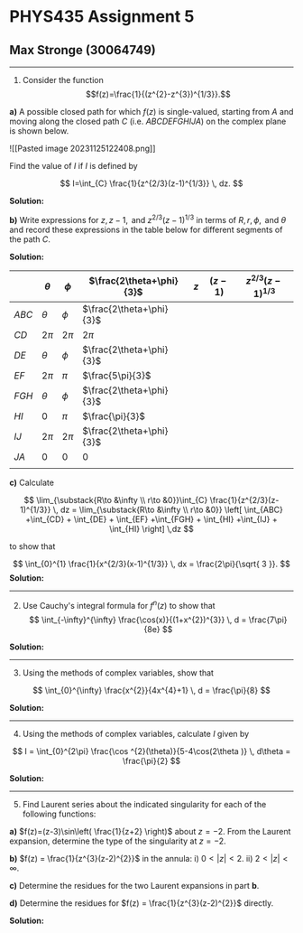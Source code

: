 # PHYS435 Assignment 5
## Max Stronge (30064749)

***


1. Consider the function $$f(z)=\frac{1}{(z^{2}-z^{3})^{1/3}}.$$

**a)** A possible closed path for which $f(z)$ is single-valued, starting from $A$ and moving along the closed path $C$ (i.e. $ABCDEFGHIJA$) on the complex plane is shown below.

![[Pasted image 20231125122408.png]]

Find the value of $I$ if $I$ is defined by

$$
I=\int_{C} \frac{1}{z^{2/3}(z-1)^{1/3}} \, dz. 
$$

**Solution:**





**b)** Write expressions for $z,z-1, \text{ and }z^{2/3}(z-1)^{1/3}$ in terms of $R,r,\phi,\text{ and }\theta$ and record these expressions in the table below for different segments of the path $C$.


**Solution:**


|       | $\theta$ | $\phi$ | $\frac{2\theta+\phi}{3}$ | $z$ | $(z-1)$ | $z^{2/3}(z-1)^{1/3}$ |
| ----- | -------- | ------ | ------------------------ | --- | ------- | -------------------- |
| $ABC$ | $\theta$ | $\phi$ | $\frac{2\theta+\phi}{3}$ |     |         |                      |
| $CD$  | $2\pi$   | $2\pi$ | $2\pi$                   |     |         |                      |
| $DE$  | $\theta$ | $\phi$ | $\frac{2\theta+\phi}{3}$ |     |         |                      |
| $EF$  | $2\pi$   | $\pi$  | $\frac{5\pi}{3}$         |     |         |                      |
| $FGH$ | $\theta$ | $\phi$ | $\frac{2\theta+\phi}{3}$ |     |         |                      |
| $HI$  | $0$      | $\pi$  | $\frac{\pi}{3}$          |     |         |                      |
| $IJ$  | $2\pi$   | $2\pi$ | $\frac{2\theta+\phi}{3}$ |     |         |                      |
| $JA$  | $0$      | $0$    | $0$                      |     |         |                      |
|       |          |        |                          |     |         |                      |


**c)** Calculate 

$$
\lim_{\substack{R\to &\infty \\ r\to &0}}\int_{C} \frac{1}{z^{2/3}(z-1)^{1/3}} \, dz = \lim_{\substack{R\to &\infty \\ r\to &0}} \left[ \int_{ABC} +\int_{CD} + \int_{DE}  + \int_{EF} +\int_{FGH} + \int_{HI} +\int_{IJ} + \int_{HI}     \right] \,dz
$$

to show that 

$$
\int_{0}^{1} \frac{1}{x^{2/3}(x-1)^{1/3}} \, dx = \frac{2\pi}{\sqrt{ 3 }}.
$$
**Solution:**



***

2. Use Cauchy's integral formula for $f^{n}(z)$ to show that 
$$
\int_{-\infty}^{\infty} \frac{\cos(x)}{(1+x^{2})^{3}} \, d = \frac{7\pi}{8e} 
$$

**Solution:**


***

3. Using the methods of complex variables, show that 

$$
\int_{0}^{\infty} \frac{x^{2}}{4x^{4}+1} \, d = \frac{\pi}{8} 
$$


**Solution:**


***



4. Using the methods of complex variables, calculate $I$ given by  

$$
I = \int_{0}^{2\pi} \frac{\cos ^{2}(\theta)}{5-4\cos(2\theta )} \, d\theta = \frac{\pi}{2} 
$$


**Solution:**


***


5. Find Laurent series about the indicated singularity for each of the following functions:


**a)** $f(z)=(z-3)\sin\left( \frac{1}{z+2} \right)$ about $z=-2$. From the Laurent expansion, determine the type of the singularity at $z=-2.$


**b)** $f(z) = \frac{1}{z^{3}(z-2)^{2}}$ in the annula:
	i) $0\lt |z| \lt 2$.
	ii) $2 \lt |z| \lt \infty$.


**c)** Determine the residues for the two Laurent expansions in part **b**.


**d)** Determine the residues for $f(z) = \frac{1}{z^{3}(z-2)^{2}}$ directly.




**Solution:**



